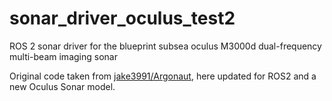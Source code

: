 # sonar_driver_oculus_test2
ROS 2 sonar driver for the blueprint subsea oculus M3000d dual-frequency multi-beam imaging sonar

Original code taken from [jake3991/Argonaut](https://github.com/jake3991/Argonaut/tree/master/sonar_oculus), here updated for ROS2 and a new Oculus Sonar model.
